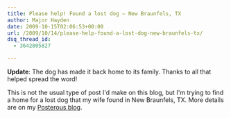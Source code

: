 ```yaml
---
title: Please help! Found a lost dog – New Braunfels, TX
author: Major Hayden
date: 2009-10-15T02:06:53+00:00
url: /2009/10/14/please-help-found-a-lost-dog-new-braunfels-tx/
dsq_thread_id:
  - 3642805827

---
```

**Update**: The dog has made it back home to its family. Thanks to all that helped spread the word!

This is not the usual type of post I'd make on this blog, but I'm trying to find a home for a lost dog that my wife found in New Braunfels, TX. More details are on my [Posterous blog][1].

 [1]: http://majorhayden.com/help-us-find-the-owner-of-this-lost-dog

